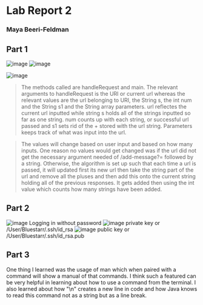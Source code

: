 # Lab Report 2
### Maya Beeri-Feldman

## Part 1

![image](https://github.com/mbeerifeldman/cse15l-lab-reports/assets/114952150/1a365746-5ac9-49b4-9537-bfffd4ea8502)
![image](https://github.com/mbeerifeldman/cse15l-lab-reports/assets/114952150/247c1f86-842e-475d-8371-91674b9f2f9d)

![image](https://github.com/mbeerifeldman/cse15l-lab-reports/assets/114952150/db81d6ff-15ac-4dca-86b6-f7629b3a8708)

> The methods called are handleRequest and main. The relevant arguments to handleRequest is the URI or current url whereas
> the relevant values are the url belonging to URI, the String s, the int num and the String s1 and the String array parameters.
> url reflectes the current url inputted while string s holds all of the strings inputted so far as one string.
> num counts up with each string, or successful url passed and s1 sets rid of the + stored with the url string.
> Parameters keeps track of what was input into the url.

> The values will change based on user input and based on how many inputs. One reason no values would get changed was if
> the url did not get the necessary argument needed of /add-message?= followed by a string. Otherwise, the algorithm is set up
> such that each time a url is passed, it will updated first its new url then take the string part of the url and remove all
> the pluses and then add this onto the current string holding all of the previous responses. It gets added then using the int value
> which counts how many strings have been added.

## Part 2 

![image](https://github.com/mbeerifeldman/cse15l-lab-reports/assets/114952150/89acdec9-f9cd-44c2-b9b7-59a17c2f72f6)
Logging in without password
![image](https://github.com/mbeerifeldman/cse15l-lab-reports/assets/114952150/cbae18a8-1d89-400b-a9da-e214031eade6)
private key or /User/Bluestarr/.ssh/id_rsa
![image](https://github.com/mbeerifeldman/cse15l-lab-reports/assets/114952150/d1330236-46f6-4db4-ba4c-da543068c287)
public key or /User/Bluestarr/.ssh/id_rsa.pub


## Part 3
One thing I learned was the usage of man which when paired with a command will show a manual of that commands. I think such a featured
can be very helpful in learning about how to use a command from the terminal. I also learned about how "\n" creates a new line in code and
how Java knows to read this command not as a string but as a line break. 
